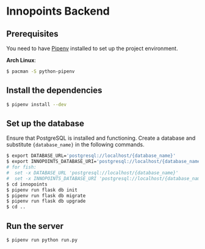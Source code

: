 # Innopoints Backend

## Prerequisites

You need to have [Pipenv](https://github.com/pypa/pipenv) installed to set up the project environment.

**Arch Linux**:
```bash
$ pacman -S python-pipenv
```

## Install the dependencies

```bash
$ pipenv install --dev
```

## Set up the database
Ensure that PostgreSQL is installed and functioning. Create a database and substitute `{database_name}` in the following commands.

```bash
$ export DATABASE_URL='postgresql://localhost/{database_name}'
$ export INNOPOINTS_DATABASE_URI='postgresql://localhost/{database_name}'
# for fish:
#  set -x DATABASE_URL 'postgresql://localhost/{database_name}'
#  set -x INNOPOINTS_DATABASE_URI 'postgresql://localhost/{database_name}'
$ cd innopoints
$ pipenv run flask db init
$ pipenv run flask db migrate
$ pipenv run flask db upgrade
$ cd ..
```

## Run the server

```bash
$ pipenv run python run.py
```
